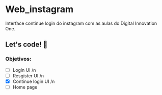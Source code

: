 # Web_instagram
Interface continue login do instagram com as aulas do Digital Innovation One.

## Let's code! 🚀

### Objetivos: 
- [ ] Login UI /n
- [ ] Resgister UI /n
- [x] Continue login UI /n
- [ ] Home page
